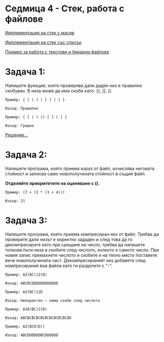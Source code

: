 # Седмица 4 - Стек, работа с файлове

[Имплементация на стек с масив](https://github.com/AleksandrinaKovachka/Data-structures-and-algorithms/blob/main/Week04/StackArray.h)

[Имплементация на стек със списък](https://github.com/AleksandrinaKovachka/Data-structures-and-algorithms/blob/main/Week04/StackList.h)

[Пример за работа с текстови и бинарни файлове](https://github.com/AleksandrinaKovachka/Data-structures-and-algorithms/blob/main/Week04/Example-file)

Задача 1:
=
Напишете функция, която проверява дали даден низ е правилно скобуван. В низа може да има скоби като: {}, [], ().

```
Пример: { [ ( ( ) [ ] ) ] }

Изход: Правилно

Пример: { [ ( ( () [ ] ) ] }

Изход: Грешно
```
[Решение...](https://github.com/AleksandrinaKovachka/Data-structures-and-algorithms/blob/main/Week04/Task1)

Задача 2:
=
Напишете програма, която приема израз от файл, изчислява неговата стойност и записва само новополучената стойност в същия файл.

**Отделяйте приоритетите на оценяване с ().**

```
Пример: (7 + (2 * (3 + 4)))

Изход: 21
```
Задача 3:
=
Напишете програма, която приема компресиран низ от файл. Трябва да проверите дали низът е коректно зададен и след това да го декомпресирате като при срещане на число, трябва да напишете толкова пъти низа в скобите след числото, колкото е самото число. При новия запис премахнете числото и скобите и на тяхно място поставете вече новополучената част. Декомпресираният низ добавете след компресирания във файла като ги разделите с “-”.

```
Пример: A2(BC)12(D)

Изход: ABCBCDDDDDDDDDDDD

Пример: A2(BC)12D

Изход: Некоректен – няма скоби след числото

Пример: A10(BC)2(D)

Изход: ABCBCBCBCBCBCBCBCBCBCDD

Пример: A2(BC6(D))

Изход: ABCDDDDDDBCDDDDDD
```

